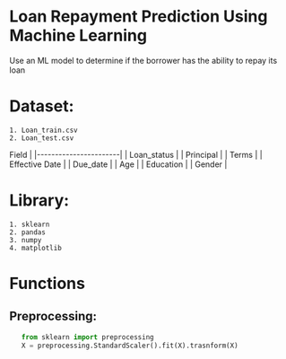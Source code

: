 # Loan Repayment Prediction Using Machine Learning
Use an ML model to determine if the borrower has the ability to repay its loan

# Dataset:
    1. Loan_train.csv
    2. Loan_test.csv
    
  Field          | 
    |-----------------------|
    | Loan_status           |
    | Principal             |
    | Terms                 |
    | Effective Date        |
    | Due_date              |
    | Age                   |
    | Education             |
    | Gender                |

# Library:
    1. sklearn
    2. pandas
    3. numpy
    4. matplotlib
    
# Functions

## Preprocessing:
 ```python
    from sklearn import preprocessing
    X = preprocessing.StandardScaler().fit(X).trasnform(X) 
```
